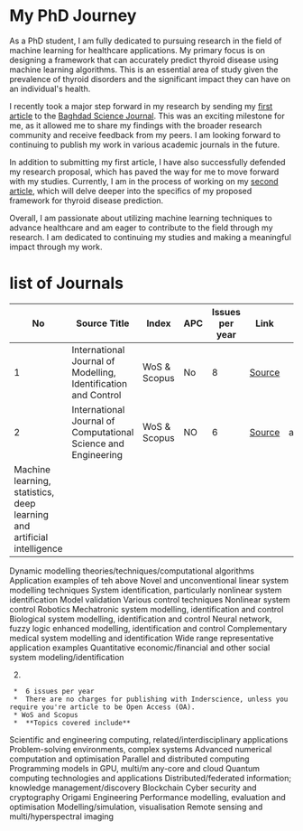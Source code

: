
# My PhD Journey

As a PhD student, I am fully dedicated to pursuing research in the field of machine learning for healthcare applications. My primary focus is on designing a framework that can accurately predict thyroid disease using machine learning algorithms. This is an essential area of study given the prevalence of thyroid disorders and the significant impact they can have on an individual's health.

I recently took a major step forward in my research by sending my [first article](https://github.com/Zkri-Saber/MyPhdProject/tree/main/Baghdad%20Science%20Journal) to the [Baghdad Science Journal](https://bsj.uobaghdad.edu.iq/index.php/BSJ/about). This was an exciting milestone for me, as it allowed me to share my findings with the broader research community and receive feedback from my peers. I am looking forward to continuing to publish my work in various academic journals in the future.

In addition to submitting my first article, I have also successfully defended my research proposal, which has paved the way for me to move forward with my studies. Currently, I am in the process of working on my [second article](https://github.com/Zkri-Saber/thyroid-disease-in-high-dimensional-dataseat), which will delve deeper into the specifics of my proposed framework for thyroid disease prediction.

Overall, I am passionate about utilizing machine learning techniques to advance healthcare and am eager to contribute to the field through my research. I am dedicated to continuing my studies and making a meaningful impact through my work.


# list of Journals
| No | Source Title | Index | APC | Issues per year | Link |Topics covered|
|----|--------------|-------|-----|-----------------|------|--------------|
| 1  |International Journal of Modelling, Identification and Control| WoS & Scopus| No |8|[Source](https://www.inderscience.com/jhome.php?jcode=ijmic)| |
| 2  |International Journal of Computational Science and Engineering| WoS & Scopus| NO |6|[Source](https://www.inderscience.com/jhome.php?jcode=ijcse)|applications
Machine learning, statistics, deep learning and artificial intelligence|                 
                    





    
Dynamic modelling theories/techniques/computational algorithms Application examples of teh above Novel and unconventional linear system modelling techniques
System identification, particularly nonlinear system identification Model validation Various control techniques Nonlinear system control Robotics Mechatronic system modelling, identification and control Biological system modelling, identification and control Neural network, fuzzy logic enhanced modelling, identification and control Complementary medical system modelling and identification Wide range representative application examples Quantitative economic/financial and other social system modeling/identification

2. 

     *  6 issues per year
     *  There are no charges for publishing with Inderscience, unless you require you're article to be Open Access (OA). 
     * WoS and Scopus
     *  **Topics covered include**
Scientific and engineering computing, related/interdisciplinary applications
Problem-solving environments, complex systems
Advanced numerical computation and optimisation
Parallel and distributed computing
Programming models in GPU, multi/m any-core and cloud
Quantum computing technologies and applications
Distributed/federated information; knowledge management/discovery
Blockchain
Cyber security and cryptography
Origami Engineering
Performance modelling, evaluation and optimisation
Modelling/simulation, visualisation
Remote sensing and multi/hyperspectral imaging

